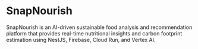 # SnapNourish
SnapNourish is an AI-driven sustainable food analysis and recommendation platform that provides real-time nutritional insights and carbon footprint estimation using NestJS, Firebase, Cloud Run, and Vertex AI.
